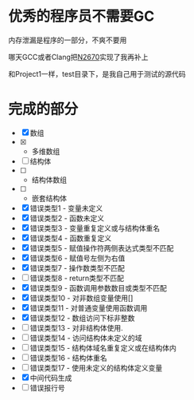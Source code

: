 优秀的程序员不需要GC
====================

内存泄漏是程序的一部分，不爽不要用

哪天GCC或者Clang把[N2670](http://www.open-std.org/jtc1/sc22/wg21/docs/papers/2008/n2670.htm)实现了我再补上

和Project1一样，test目录下，是我自己用于测试的源代码

完成的部分
==========

- [x] 数组
- [x] - 多维数组
- [ ] 结构体
- [ ] - 结构体数组
- [ ] - 嵌套结构体
- [x] 错误类型1 - 变量未定义
- [x] 错误类型2 - 函数未定义
- [x] 错误类型3 - 变量重复定义或与结构体重名
- [x] 错误类型4 - 函数重复定义
- [x] 错误类型5 - 赋值操作符两侧表达式类型不匹配
- [x] 错误类型6 - 赋值号左侧为右值
- [x] 错误类型7 - 操作数类型不匹配
- [ ] 错误类型8 - return类型不匹配
- [x] 错误类型9 - 函数调用参数数目或类型不匹配
- [x] 错误类型10 - 对非数组变量使用[]
- [x] 错误类型11 - 对普通变量使用函数调用
- [x] 错误类型12 - 数组访问下标非整数
- [ ] 错误类型13 - 对非结构体使用.
- [ ] 错误类型14 - 访问结构体未定义的域
- [ ] 错误类型15 - 结构体域名重复定义或在结构体内
- [ ] 错误类型16 - 结构体重名
- [ ] 错误类型17 - 使用未定义的结构体定义变量
- [x] 中间代码生成
- [ ] 错误报行号
